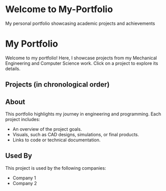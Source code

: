 # Welcome to My-Portfolio
My personal portfolio showcasing academic projects and achievements

# My Portfolio

Welcome to my portfolio! Here, I showcase projects from my Mechanical Engineering and Computer Science work. Click on a project to explore its details.

## Projects (in chronological order)



## About

This portfolio highlights my journey in engineering and programming. Each project includes:
- An overview of the project goals.
- Visuals, such as CAD designs, simulations, or final products.
- Links to code or technical documentation.




## Used By

This project is used by the following companies:

- Company 1
- Company 2